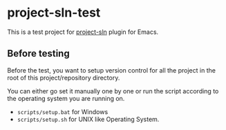 # project-sln-test

This is a test project for [project-sln](https://github.com/jcs-elpa/project-sln) plugin for Emacs.

## Before testing

Before the test, you want to setup version control for all the project in the
root of this project/repository directory.

You can either go set it manually one by one or run the script according to the
operating system you are running on.

* `scripts/setup.bat` for Windows
* `scripts/setup.sh` for UNIX like Operating System.
